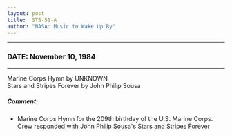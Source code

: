 ```yaml
---
layout: post
title:  STS-51-A
author: "NASA: Music to Wake Up By"
---
```


----
### DATE: November 10, 1984
----
Marine Corps Hymn by UNKNOWN<br />Stars and Stripes Forever by John Philip Sousa

##### Comment:
* Marine Corps Hymn for the 209th birthday of the U.S. Marine Corps. Crew responded with John Philip Sousa's Stars and Stripes Forever

